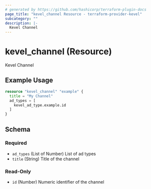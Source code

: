 ```yaml
---
# generated by https://github.com/hashicorp/terraform-plugin-docs
page_title: "kevel_channel Resource - terraform-provider-kevel"
subcategory: ""
description: |-
  Kevel Channel
---
```


# kevel_channel (Resource)

Kevel Channel

## Example Usage

```terraform
resource "kevel_channel" "example" {
  title = "My Channel"
  ad_types = [
    kevel_ad_type.example.id
  ]
}
```

<!-- schema generated by tfplugindocs -->
## Schema

### Required

- `ad_types` (List of Number) List of ad types
- `title` (String) Title of the channel

### Read-Only

- `id` (Number) Numeric identifier of the channel


